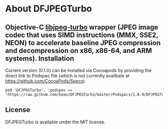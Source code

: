 About DFJPEGTurbo
=========
Objective-C [libjpeg-turbo](http://libjpeg-turbo.virtualgl.org) wrapper (JPEG image codec that uses SIMD instructions (MMX, SSE2, NEON) to accelerate baseline JPEG compression and decompression on x86, x86-64, and ARM systems).
Installation
-------
Current version (0.1.0) can be installed via Cocoapods by providing the direct link to Podspec file (which is not currently availbale at https://github.com/CocoaPods/Specs).
```
pod 'DFJPEGTurbo', :podspec => 'https://raw.github.com/kean/DFJPEGTurbo/master/Podspecs/1.0.0/DFJPEGTurbo.podspec'
```
License
-------
DFJPEGTurbo is available under the MIT license.
